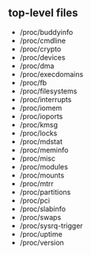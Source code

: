 ## top-level files

- /proc/buddyinfo
- /proc/cmdline
- /proc/crypto
- /proc/devices
- /proc/dma
- /proc/execdomains
- /proc/fb
- /proc/filesystems
- /proc/interrupts
- /proc/iomem
- /proc/ioports
- /proc/kmsg
- /proc/locks
- /proc/mdstat
- /proc/meminfo
- /proc/misc
- /proc/modules
- /proc/mounts
- /proc/mtrr
- /proc/partitions
- /proc/pci
- /proc/slabinfo
- /proc/swaps
- /proc/sysrq-trigger
- /proc/uptime
- /proc/version
